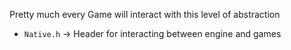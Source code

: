 Pretty much every Game will interact with this level of abstraction

* `Native.h`  -> Header for interacting between engine and games

